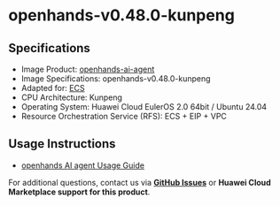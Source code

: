 # openhands-v0.48.0-kunpeng

## Specifications

- Image Product: [openhands-ai-agent]()
- Image Specifications: openhands-v0.48.0-kunpeng
- Adapted for: [ECS](https://support.huaweicloud.com/ecs/index.html)
- CPU Architecture: Kunpeng
- Operating System: Huawei Cloud EulerOS 2.0 64bit / Ubuntu 24.04
- Resource Orchestration Service (RFS): ECS + EIP + VPC

## Usage Instructions

- [openhands AI agent Usage Guide](./docs/usage.md)<br>

For additional questions, contact us via [**GitHub Issues**](https://github.com/HuaweiCloudDeveloper/vllm-image/issues) or **Huawei Cloud Marketplace support for this product**.
